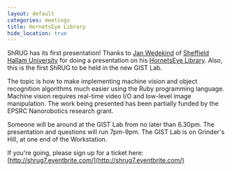 ```yaml
---
layout: default
categories: meetings
title: HornetsEye Library
hide_location: true
---
```


ShRUG has its first presentation! Thanks to [Jan Wedekind](http://www.wedesoft.demon.co.uk/) of [Sheffield Hallam University](http://www.shu.ac.uk/research/meri/mmvl/) for doing a presentation on his [HornetsEye Library](http://www.wedesoft.demon.co.uk/hornetseye-api/files/HornetsEye-txt.html). Also, this is the first ShRUG to be held in the new GIST Lab.

The topic is how to make implementing machine vision and object recognition algorithms much easier using the Ruby programming language. Machine vision requires real-time video I/O and low-level image manipulation. The work being presented has been partially funded by the EPSRC Nanorobotics research grant.

Someone will be around at the GIST Lab from no later than 6.30pm. The presentation and questions will run 7pm-9pm. The GIST Lab is on Grinder's Hill, at one end of the Workstation.

If you're going, please sign up for a ticket here: [http://shrug7.eventbrite.com/](http://shrug7.eventbrite.com/)

